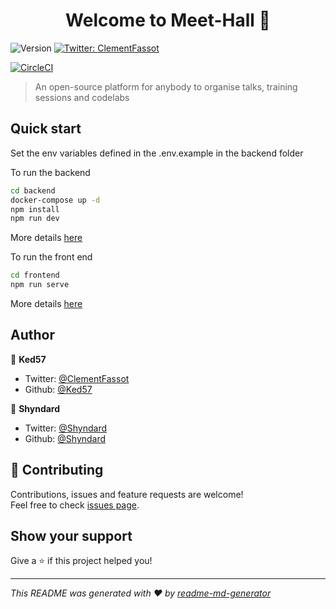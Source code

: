 <h1 align="center">Welcome to Meet-Hall 👋</h1>
<p>
  <img alt="Version" src="https://img.shields.io/badge/version-0.0.1-blue.svg?cacheSeconds=2592000" />
  <a href="https://twitter.com/ClementFassot" target="_blank">
    <img alt="Twitter: ClementFassot" src="https://img.shields.io/twitter/follow/ClementFassot.svg?style=social" />
  </a>
</p>

[![CircleCI](https://circleci.com/gh/Ked57/meet-hall.svg?style=svg)](https://circleci.com/gh/Ked57/meet-hall)

> An open-source platform for anybody to organise talks, training sessions and codelabs

## Quick start

Set the env variables defined in the .env.example in the backend folder

To run the backend

```sh
cd backend
docker-compose up -d
npm install
npm run dev
```
More details [here](https://github.com/Ked57/meet-hall/blob/master/backend/README.md)

To run the front end

```sh
cd frontend
npm run serve
```

More details [here](https://github.com/Ked57/meet-hall/blob/master/frontend/README.md)

## Author

👤 **Ked57**

* Twitter: [@ClementFassot](https://twitter.com/ClementFassot)
* Github: [@Ked57](https://github.com/ked57)

👤 **Shyndard**

* Twitter: [@Shyndard](https://twitter.com/shyndard)
* Github: [@Shyndard](https://github.com/Shyndard)

## 🤝 Contributing

Contributions, issues and feature requests are welcome!<br />Feel free to check [issues page](https://github.com/Ked57/scratch-overflow/issues).

## Show your support

Give a ⭐️ if this project helped you!

***
_This README was generated with ❤️ by [readme-md-generator](https://github.com/kefranabg/readme-md-generator)_

